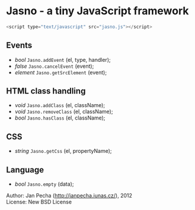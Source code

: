 Jasno - a tiny JavaScript framework
===================================

``` javascript
<script type="text/javascript" src="jasno.js"></script>
```


Events
------
* *bool* ```Jasno.addEvent``` (el, type, handler);
* *false* ```Jasno.cancelEvent``` (event);
* *element* ```Jasno.getSrcElement``` (event);



HTML class handling
-------------------
* *void* ```Jasno.addClass``` (el, className);
* *void* ```Jasno.removeClass``` (el, className);
* *bool* ```Jasno.hasClass``` (el, className);



CSS
---
* *string* ```Jasno.getCss``` (el, propertyName);


Language
--------
* *bool* ```Jasno.empty``` (data);



Author: Jan Pecha (http://janpecha.iunas.cz/), 2012
<br>License: New BSD License

